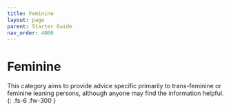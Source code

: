 ```yaml
---
title: Feminine
layout: page
parent: Starter Guide
nav_order: 4000
---
```

# Feminine
This category aims to provide advice specific primarily to trans-feminine or feminine leaning persons, although anyone may find the information helpful.
{: .fs-6 .fw-300 }
